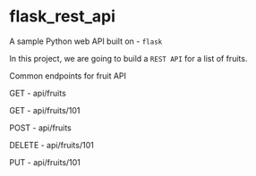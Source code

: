 # flask_rest_api
A sample Python web API built on - `flask`

In this project, we are going to build a `REST API` for a list of fruits.

Common endpoints for fruit API

GET - api/fruits

GET - api/fruits/101

POST - api/fruits

DELETE - api/fruits/101

PUT - api/fruits/101
